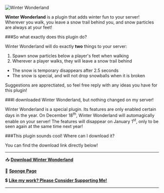 ![Winter Wonderland](http://i.imgur.com/66QQ5Vv.png)

**Winter Wonderland** is a plugin that adds winter fun to your server! Wherever you walk, you leave a snow trail behind you, and snow particles are always at your feet! 

###So what exactly does this plugin do?

Winter Wonderland will do exactly **two** things to your server:

1. Spawn snow particles below a player's feet when walking
2. Wherever a player walks, they will leave a snow trail behind
  - The snow is temporary disappears after 2.5 seconds
  - The snow is special, and will not drop snowballs when it is broken

Suggestions are apprectiated, so feel free reply with any ideas you have for this plugin!

###I downloaded Winter Wonderland, but nothing changed on my server!

Winter Wonderland is a special plugin. Its features are only enabled certain days in the year. On December 18<sup>th</sup>, Winter Wonderland will automagically enable on your server! The features will disappear on January 1<sup>st</sup>, only to be seen again at the same time next year!

###This plugin sounds cool! Where can I download it?

You can find the download link directly below!

---

:inbox_tray: [**Download Winter Wonderland**][1]

:link: [**Sponge Page**][2]

:heavy_dollar_sign: [**Like my work? Please Consider Supporting Me!**][3]

---

[1]: https://github.com/Flibio/WinterWonderland/releases
[2]: https://forums.spongepowered.org/t/winter-wonderland-winter-fun-for-your-server/9941
[3]: http://flibio.weebly.com/support-me.html
